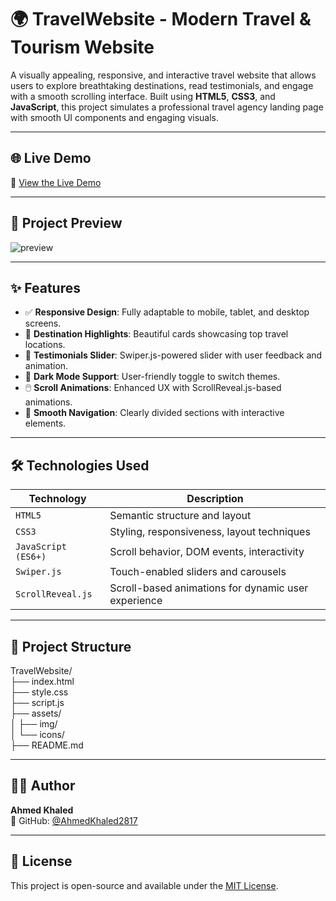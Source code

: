 # 🌍 TravelWebsite - Modern Travel & Tourism Website

A visually appealing, responsive, and interactive travel website that allows users to explore breathtaking destinations, read testimonials, and engage with a smooth scrolling interface. Built using **HTML5**, **CSS3**, and **JavaScript**, this project simulates a professional travel agency landing page with smooth UI components and engaging visuals.

---

## 🌐 Live Demo

🔗 [View the Live Demo](https://ahmedkhaled2817.github.io/TravelWebsite/)

---

## 👀 Project Preview

![preview](https://github.com/user-attachments/assets/99a9656b-fb2e-4087-99b7-40b9655401cc)


---

## ✨ Features

- ✅ **Responsive Design**: Fully adaptable to mobile, tablet, and desktop screens.
- 📸 **Destination Highlights**: Beautiful cards showcasing top travel locations.
- 🧳 **Testimonials Slider**: Swiper.js-powered slider with user feedback and animation.
- 🌙 **Dark Mode Support**: User-friendly toggle to switch themes.
- 🖱️ **Scroll Animations**: Enhanced UX with ScrollReveal.js-based animations.
- 🚀 **Smooth Navigation**: Clearly divided sections with interactive elements.

---

## 🛠️ Technologies Used

| Technology         | Description                                                      |
|--------------------|------------------------------------------------------------------|
| `HTML5`            | Semantic structure and layout                                   |
| `CSS3`             | Styling, responsiveness, layout techniques                      |
| `JavaScript (ES6+)`| Scroll behavior, DOM events, interactivity                      |
| `Swiper.js`        | Touch-enabled sliders and carousels                            |
| `ScrollReveal.js`  | Scroll-based animations for dynamic user experience             |

---

## 📁 Project Structure

TravelWebsite/  
├── index.html  
├── style.css  
├── script.js  
├── assets/  
│   ├── img/  
│   └── icons/  
├── README.md  

---

## 👨‍💻 Author

**Ahmed Khaled**  
📎 GitHub: [@AhmedKhaled2817](https://github.com/AhmedKhaled2817)

---

## 📝 License

This project is open-source and available under the [MIT License](https://opensource.org/licenses/MIT).
